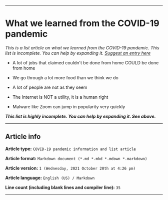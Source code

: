 ***

# What we learned from the COVID-19 pandemic

_This is a list article on what we learned from the COVID-19 pandemic. This list is incomplete. You can help by expanding it. [Suggest an entry here](https://github.com/seanpm2001/Code-distancing/issues/)_

* A lot of jobs that claimed couldn't be done from home COULD be done from home

* We go through a lot more food than we think we do

* A lot of people are not as they seem

* The Internet is NOT a utility, it is a human right

* Malware like Zoom can jump in popularity very quickly

***This list is highly incomplete. You can help by expanding it. See above.***

***

## Article info

**Article type:** `COVID-19 pandemic information and list article`

**Article format:** `Markdown document (*.md *.mkd *.mdown *.markdown)`

**Article version:** `1 (Wednesday, 2021 October 20th at 4:26 pm)`

**Article language:** `English (US) / Markdown`

**Line count (including blank lines and compiler line):** `35`

***